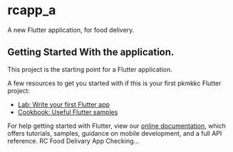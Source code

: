 # rcapp_a

A new Flutter application, for food delivery.


## Getting Started With the application.

This project is the starting point for a Flutter application.

A few resources to get you started with if this is your first pkmkkc Flutter project:

- [Lab: Write your first Flutter app](https://flutter.dev/docs/get-started/codelab)
- [Cookbook: Useful Flutter samples](https://flutter.dev/docs/cookbook)

For help getting started with Flutter, view our
[online documentation](https://flutter.dev/docs), which offers tutorials,
samples, guidance on mobile development, and a full API reference.
RC Food Delivary App
Checking...
